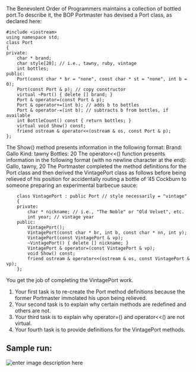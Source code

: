 


The Benevolent Order of Programmers maintains a collection of bottled port.To
describe it, the BOP Portmaster has devised a Port class, as declared here:

    #include <iostream>
    using namespace std;
    class Port
    {
    private:
        char * brand;
        char style[20]; // i.e., tawny, ruby, vintage
        int bottles;
    public:
        Port(const char * br = "none", const char * st = "none", int b = 0);
        Port(const Port & p); // copy constructor
        virtual ~Port() { delete [] brand; }
        Port & operator=(const Port & p);
        Port & operator+=(int b); // adds b to bottles
        Port & operator-=(int b); // subtracts b from bottles, if available
        int BottleCount() const { return bottles; }
        virtual void Show() const;
        friend ostream & operator<<(ostream & os, const Port & p);
    };

The Show() method presents information in the following format:
Brand: Gallo
Kind: tawny
Bottles: 20
The operator<<() function presents information in the following format (with no
newline character at the end):
Gallo, tawny, 20
The Portmaster completed the method definitions for the Port class and then
derived the VintagePort class as follows before being relieved of his position for
accidentally routing a bottle of ’45 Cockburn to someone preparing an experimental
barbecue sauce:

        class VintagePort : public Port // style necessarily = "vintage"
        {
        private:
            char * nickname; // i.e., "The Noble" or "Old Velvet", etc.
            int year; // vintage year
        public:
            VintagePort();
            VintagePort(const char * br, int b, const char * nn, int y);
            VintagePort(const VintagePort & vp);
            ~VintagePort() { delete [] nickname; }
            VintagePort & operator=(const VintagePort & vp);
            void Show() const;
            friend ostream & operator<<(ostream & os, const VintagePort & vp);
        };

You get the job of completing the VintagePort work.
1. Your first task is to re-create the Port method definitions because the former Portmaster immolated his upon being relieved.
2. Your second task is to explain why certain methods are redefined and others are not.
3. Your third task is to explain why operator=() and operator<<() are not virtual.
4. Your fourth task is to provide definitions for the VintagePort methods.



Sample run:
-----------

![enter image description here](https://www.imageupload.co.uk/images/2017/06/23/ex_13_04.png)
